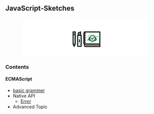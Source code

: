 ## JavaScript-Sketches

<img src="https://raw.githubusercontent.com/bison1994/kidney/gh-pages/sketch.png">

### Contents

#### ECMAScript
- [basic grammer](https://github.com/bison1994/JavaScript-Sketches/blob/master/ECMAScript/Basic.md)
- Native API
  - [Error](https://github.com/bison1994/JavaScript-Sketches/blob/master/ECMAScript/Native%20API/Error.md)
- Advanced Topic